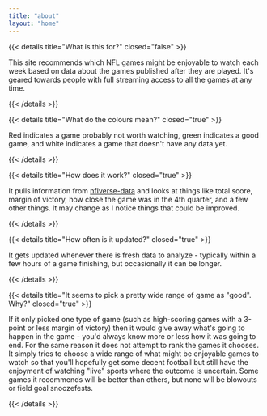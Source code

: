 ```yaml
---
title: "about"
layout: "home"
---
```

{{< details title="What is this for?" closed="false" >}}

This site recommends which NFL games might be enjoyable to watch each week based on data about the games published after they are played. It's geared towards people with full streaming access to all the games at any time.

{{< /details >}}

{{< details title="What do the colours mean?" closed="true" >}}

Red indicates a game probably not worth watching, green indicates a good game, and white indicates a game that doesn't have any data yet.

{{< /details >}}

{{< details title="How does it work?" closed="true" >}}

It pulls information from [nflverse-data](https://github.com/nflverse/nflverse-data) and looks at things like total score, margin of victory, how close the game was in the 4th quarter, and a few other things. It may change as I notice things that could be improved.

{{< /details >}}

{{< details title="How often is it updated?" closed="true" >}}

It gets updated whenever there is fresh data to analyze - typically within a few hours of a game finishing, but occasionally it can be longer.

{{< /details >}}

{{< details title="It seems to pick a pretty wide range of game as \"good\". Why?" closed="true" >}}

If it only picked one type of game (such as high-scoring games with a 3-point or less margin of victory) then it would give away what's going to happen in the game - you'd always know more or less how it was going to end. For the same reason it does not attempt to rank the games it chooses. It simply tries to choose a wide range of what might be enjoyable games to watch so that you'll hopefully get some decent football but still have the enjoyment of watching "live" sports where the outcome is uncertain. Some games it recommends will be better than others, but none will be blowouts or field goal snoozefests.

{{< /details >}}
